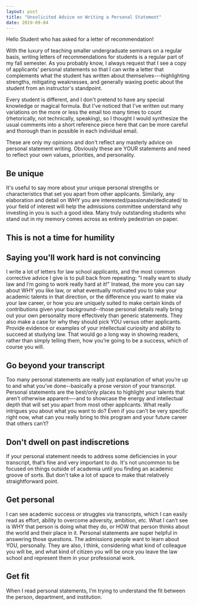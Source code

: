 ```yaml
---
layout: post
title: "Unsolicited Advice on Writing a Personal Statement"
date: 2019-09-04
---
```

Hello Student who has asked for a letter of recommendation!

With the luxury of teaching smaller undergraduate seminars on a regular basis, writing letters of recommendations for students is a regular part of my fall semester. As you probably know, I always request that I see a copy of applicants' personal statements so that I can write a letter that complements what the student has written about themselves---highlighting strengths, mitigating weaknesses, and generally waxing poetic about the student from an instructor's standpoint.

Every student is different, and I don't pretend to have any special knowledge or magical formula. But I've noticed that I've written out many variations on the more or less the email too many times to count (rhetorically, not technically, speaking), so I thought I would synthesize the usual comments into a short reference piece here that can be more careful and thorough than in possible in each individual email.

These are only my opinions and don't reflect any masterly advice on personal statement writing. Obviously these are YOUR statements and need to reflect your own values, priorities, and personality.  

## Be unique
It's useful to say more about your unique personal strengths or characteristics that set you apart from other applicants. Similarly, any elaboration and detail on WHY you are interested/passionate/dedicated/ to your field of interest will help the admissions committee understand why investing in you is such a good idea. Many truly outstanding students who stand out in my memory comes across as entirely pedestrian on paper.

## This is not a time for humility


## Saying you'll work hard is not convincing
I write a lot of letters for law school applicants, and the most common corrective advice I give is to pull back from repeating: "I really want to study law and I’m going to work really hard at it!" Instead, the more you can say about WHY you like law, or what eventually motivated you to take your academic talents in that direction, or the difference you want to make via your law career, or how you are uniquely suited to make certain kinds of contributions given your background--those personal details really bring out your own personality more effectively than generic statements. They also make a case for why they should pick YOU versus other applicants. Provide evidence or examples of your intellectual curiosity and ability to succeed at studying law. That would go a long way in showing readers, rather than simply telling them, how you’re going to be a success, which of course you will.

## Go beyond your transcript
Too many personal statements are really just explanation of what you’re up to and what you’ve done--basically a prose version of your transcript. Personal statements are the best/only places to highlight your talents that aren’t otherwise apparent—-and to showcase the energy and intellectual depth that will set you apart from most other applicants. What really intrigues you about what you want to do? Even if you can’t be very specific right now, what can you really bring to this program and your future career that others can’t?

## Don't dwell on past indiscretions
If your personal statement needs to address some deficiencies in your transcript, that’s fine and very important to do. It's not uncommon to be focused on things outside of academia until you finding an academic groove of sorts. But don't take a lot of space to make that relatively straightforward point.


## Get personal
I can see academic success or struggles via transcripts, which I can easily read as effort, ability to overcome adversity, ambition, etc. What I can’t see is WHY that person is doing what they do, or HOW that person thinks about the world and their place in it. Personal statements are super helpful in answering those questions. The admissions people want to learn about YOU, personally. They are also, I think, considering what kind of colleague you will be, and what kind of citizen you will be once you leave the law school and represent them in your professional work.

## Get fit
When I read personal statements, I’m trying to understand the fit between the person, department, and institution.
